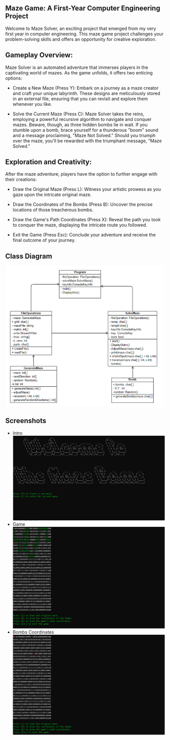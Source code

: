 ## Maze Game: A First-Year Computer Engineering Project

Welcome to Maze Solver, an exciting project that emerged from my very first year in computer engineering. This maze game project challenges your problem-solving skills and offers an opportunity for creative exploration.

## Gameplay Overview:
Maze Solver is an automated adventure that immerses players in the captivating world of mazes. As the game unfolds, it offers two enticing options:

* Create a New Maze (Press Y):
Embark on a journey as a maze creator and craft your unique labyrinth. These designs are meticulously stored in an external file, ensuring that you can revisit and explore them whenever you like.

* Solve the Current Maze (Press C):
Maze Solver takes the reins, employing a powerful recursive algorithm to navigate and conquer mazes. Beware, though, as three hidden bombs lie in wait. If you stumble upon a bomb, brace yourself for a thunderous "boom" sound and a message proclaiming, "Maze Not Solved." Should you triumph over the maze, you'll be rewarded with the triumphant message, "Maze Solved."

## Exploration and Creativity:
After the maze adventure, players have the option to further engage with their creations:

* Draw the Original Maze (Press L):
Witness your artistic prowess as you gaze upon the intricate original maze.

* Draw the Coordinates of the Bombs (Press B):
Uncover the precise locations of those treacherous bombs.

* Draw the Game's Path Coordinates (Press X):
Reveal the path you took to conquer the maze, displaying the intricate route you followed.

* Exit the Game (Press Esc):
Conclude your adventure and receive the final outcome of your journey.

## Class Diagram
<img src="assets/Capture.PNG?raw=true"/>

## Screenshots
* Intro <img src="assets/intro_page.PNG?raw=true"/>
* Game <img src="assets/game.PNG?raw=true"/>
* Bombs Coordinates <img src="assets/game_bombs.PNG?raw=true"/>


